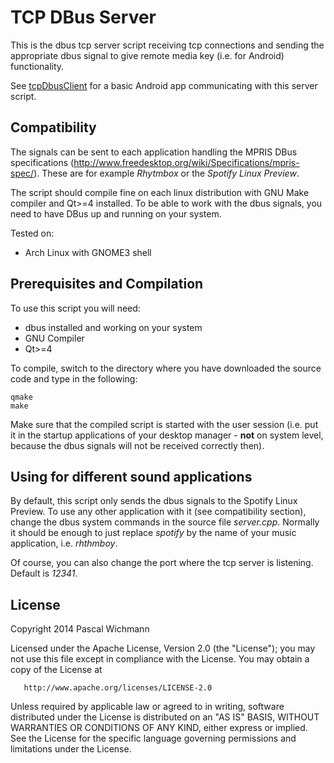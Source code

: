 TCP DBus Server
===============

This is the dbus tcp server script receiving tcp connections and sending the appropriate dbus signal to give remote media key (i.e. for Android) functionality.

See [tcpDbusClient](http://github.com/wichmannpas/tcpDbusClient) for a basic Android app communicating with this server script.

Compatibility
-------------

The signals can be sent to each application handling the MPRIS DBus specifications (http://www.freedesktop.org/wiki/Specifications/mpris-spec/). These are for example *Rhytmbox* or the *Spotify Linux Preview*.

The script should compile fine on each linux distribution with GNU Make compiler and Qt>=4 installed. To be able to work with the dbus signals, you need to have DBus up and running on your system.

Tested on:

* Arch Linux with GNOME3 shell

Prerequisites and Compilation
-----------------------------

To use this script you will need:

* dbus installed and working on your system
* GNU Compiler
* Qt>=4

To compile, switch to the directory where you have downloaded the source code and type in the following:

	qmake
	make

Make sure that the compiled script is started with the user session (i.e. put it in the startup applications of your desktop manager - **not** on system level, because the dbus signals will not be received correctly then).

Using for different sound applications
--------------------------------------

By default, this script only sends the dbus signals to the Spotify Linux Preview. To use any other application with it (see compatibility section), change the dbus system commands in the source file *server.cpp*. Normally it should be enough to just replace *spotify* by the name of your music application, i.e. *rhthmboy*.

Of course, you can also change the port where the tcp server is listening. Default is *12341*.

License
-------

Copyright 2014 Pascal Wichmann

   Licensed under the Apache License, Version 2.0 (the "License");
   you may not use this file except in compliance with the License.
   You may obtain a copy of the License at

       http://www.apache.org/licenses/LICENSE-2.0

   Unless required by applicable law or agreed to in writing, software
   distributed under the License is distributed on an "AS IS" BASIS,
   WITHOUT WARRANTIES OR CONDITIONS OF ANY KIND, either express or implied.
   See the License for the specific language governing permissions and
   limitations under the License.
